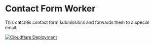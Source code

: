 # Contact Form Worker
This catches contact form submissions and forwards them to a special email.

[![Cloudflare Deployment](https://github.com/CivicLabsAlliance/worker-contact/actions/workflows/deploy.yml/badge.svg)](https://github.com/CivicLabsAlliance/worker-contact/actions/workflows/deploy.yml)
